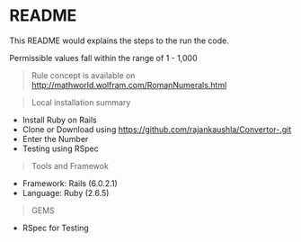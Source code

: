 # README

This README would explains the steps to the run the code.

Permissible values fall within the range of 1 - 1,000

> Rule concept is available on http://mathworld.wolfram.com/RomanNumerals.html

> Local installation summary

* Install Ruby on Rails
* Clone or Download using https://github.com/rajankaushla/Convertor-.git
* Enter the Number 
* Testing using RSpec

> Tools and Framewok

* Framework: Rails (6.0.2.1)
* Language:  Ruby  (2.6.5)

> GEMS 
* RSpec for Testing 

